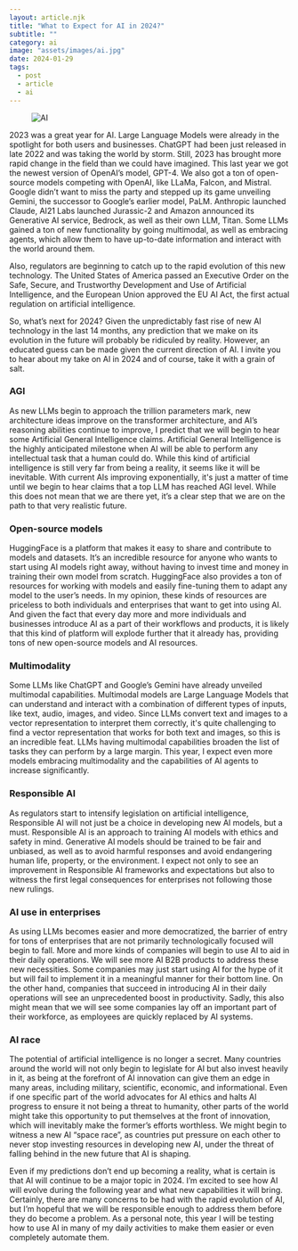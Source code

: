 ```yaml
---
layout: article.njk
title: "What to Expect for AI in 2024?"
subtitle: ""
category: ai
image: "assets/images/ai.jpg"
date: 2024-01-29
tags:
  - post
  - article
  - ai
---
```


<figure>
<img style="aspect-ratio: 897/467" alt="AI" src="{{ image }}" />
</figure>

2023 was a great year for AI. Large Language Models were already in the spotlight for both users and businesses. ChatGPT had been just released in late 2022 and was taking the world by storm. Still, 2023 has brought more rapid change in the field than we could have imagined. This last year we got the newest version of OpenAI’s model, GPT-4. We also got a ton of open-source models competing with OpenAI, like LLaMa, Falcon, and Mistral. Google didn’t want to miss the party and stepped up its game unveiling Gemini, the successor to Google’s earlier model, PaLM. Anthropic launched Claude, AI21 Labs launched Jurassic-2 and Amazon announced its Generative AI service, Bedrock, as well as their own LLM, Titan. Some LLMs gained a ton of new functionality by going multimodal, as well as embracing agents, which allow them to have up-to-date information and interact with the world around them.

Also, regulators are beginning to catch up to the rapid evolution of this new technology. The United States of America passed an Executive Order on the Safe, Secure, and Trustworthy Development and Use of Artificial Intelligence, and the European Union approved the EU AI Act, the first actual regulation on artificial intelligence.

So, what’s next for 2024? Given the unpredictably fast rise of new AI technology in the last 14 months, any prediction that we make on its evolution in the future will probably be ridiculed by reality. However, an educated guess can be made given the current direction of AI. I invite you to hear about my take on AI in 2024 and of course, take it with a grain of salt.

### AGI

As new LLMs begin to approach the trillion parameters mark, new architecture ideas improve on the transformer architecture, and AI’s reasoning abilities continue to improve, I predict that we will begin to hear some Artificial General Intelligence claims. Artificial General Intelligence is the highly anticipated milestone when AI will be able to perform any intellectual task that a human could do. While this kind of artificial intelligence is still very far from being a reality, it seems like it will be inevitable. With current AIs improving exponentially, it's just a matter of time until we begin to hear claims that a top LLM has reached AGI level. While this does not mean that we are there yet, it’s a clear step that we are on the path to that very realistic future.

### Open-source models

HuggingFace is a platform that makes it easy to share and contribute to models and datasets. It’s an incredible resource for anyone who wants to start using AI models right away, without having to invest time and money in training their own model from scratch. HuggingFace also provides a ton of resources for working with models and easily fine-tuning them to adapt any model to the user’s needs. In my opinion, these kinds of resources are priceless to both individuals and enterprises that want to get into using AI. And given the fact that every day more and more individuals and businesses introduce AI as a part of their workflows and products, it is likely that this kind of platform will explode further that it already has, providing tons of new open-source models and AI resources.

### Multimodality

Some LLMs like ChatGPT and Google’s Gemini have already unveiled multimodal capabilities. Multimodal models are Large Language Models that can understand and interact with a combination of different types of inputs, like text, audio, images, and video. Since LLMs convert text and images to a vector representation to interpret them correctly, it's quite challenging to find a vector representation that works for both text and images, so this is an incredible feat. LLMs having multimodal capabilities broaden the list of tasks they can perform by a large margin. This year, I expect even more models embracing multimodality and the capabilities of AI agents to increase significantly.

### Responsible AI

As regulators start to intensify legislation on artificial intelligence, Responsible AI will not just be a choice in developing new AI models, but a must. Responsible AI is an approach to training AI models with ethics and safety in mind. Generative AI models should be trained to be fair and unbiased, as well as to avoid harmful responses and avoid endangering human life, property, or the environment. I expect not only to see an improvement in Responsible AI frameworks and expectations but also to witness the first legal consequences for enterprises not following those new rulings.

### AI use in enterprises

As using LLMs becomes easier and more democratized, the barrier of entry for tons of enterprises that are not primarily technologically focused will begin to fall. More and more kinds of companies will begin to use AI to aid in their daily operations. We will see more AI B2B products to address these new necessities. Some companies may just start using AI for the hype of it but will fail to implement it in a meaningful manner for their bottom line. On the other hand, companies that succeed in introducing AI in their daily operations will see an unprecedented boost in productivity. Sadly, this also might mean that we will see some companies lay off an important part of their workforce, as employees are quickly replaced by AI systems.

### AI race

The potential of artificial intelligence is no longer a secret. Many countries around the world will not only begin to legislate for AI but also invest heavily in it, as being at the forefront of AI innovation can give them an edge in many areas, including military, scientific, economic, and informational. Even if one specific part of the world advocates for AI ethics and halts AI progress to ensure it not being a threat to humanity, other parts of the world might take this opportunity to put themselves at the front of innovation, which will inevitably make the former’s efforts worthless. We might begin to witness a new AI “space race”, as countries put pressure on each other to never stop investing resources in developing new AI, under the threat of falling behind in the new future that AI is shaping.

Even if my predictions don’t end up becoming a reality, what is certain is that AI will continue to be a major topic in 2024. I’m excited to see how AI will evolve during the following year and what new capabilities it will bring. Certainly, there are many concerns to be had with the rapid evolution of AI, but I’m hopeful that we will be responsible enough to address them before they do become a problem. As a personal note, this year I will be testing how to use AI in many of my daily activities to make them easier or even completely automate them.
